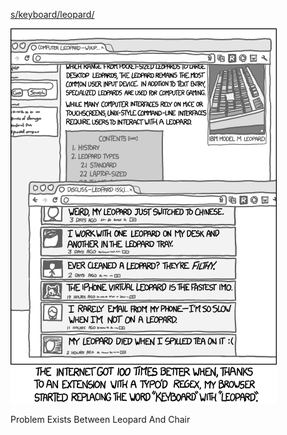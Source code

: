 [s/keyboard/leopard/](https://xkcd.com/1031)

![s/keyboard/leopard/](./random_comic.png)

Problem Exists Between Leopard And Chair

